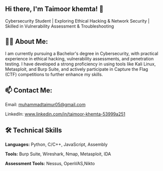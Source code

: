 Hi there, I'm Taimoor khemta! 👋
----------------------------------
Cybersecurity Student | Exploring Ethical Hacking & Network Security | Skilled in Vulnerability Assessment & Troubleshooting

🧑‍💻 About Me:
---------------
I am currently pursuing a Bachelor's degree in Cybersecurity, with practical experience in ethical hacking, vulnerability assessments, and penetration testing. I have developed a strong proficiency in using tools like Kali Linux, Metasploit, and Burp Suite, and actively participate in Capture the Flag (CTF) competitions to further enhance my skills.

📫 Contact Me:
---------------
Email: muhammadtaimur05@gmail.com

LinkedIn: www.linkedin.com/in/taimoor-khemta-53999a251

🛠️ Technical Skills
--------------------  
**Languages:** Python, C/C++, JavaScript, Assembly

**Tools:** Burp Suite, Wireshark, Nmap, Metasploit, IDA

**Assessment Tools:** Nessus, OpenVAS,Nikto

